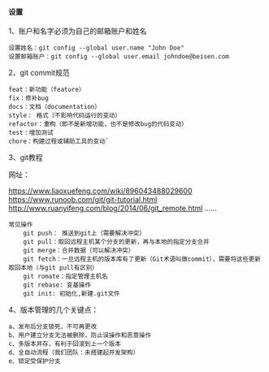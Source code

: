 #### 设置

1、账户和名字必须为自己的邮箱账户和姓名

    设置姓名：git config --global user.name "John Doe"
    设置邮箱账户：git config --global user.email johndoe@beisen.com
    
2、git commit规范

    feat：新功能（feature）
    fix：修补bug
    docs：文档（documentation）
    style： 格式（不影响代码运行的变动）
    refactor：重构（即不是新增功能，也不是修改bug的代码变动）
    test：增加测试
    chore：构建过程或辅助工具的变动`
    
3、git教程

网址：

https://www.liaoxuefeng.com/wiki/896043488029600
https://www.runoob.com/git/git-tutorial.html
http://www.ruanyifeng.com/blog/2014/06/git_remote.html
......

    常见操作
        git push： 推送到git上（需要解决冲突）
        git pull：取回远程主机某个分支的更新，再与本地的指定分支合并    
        git merge：合并数据（可以解决冲突）
        git fetch：一旦远程主机的版本库有了更新（Git术语叫做commit），需要将这些更新取回本地（与git pull有区别）
        git romate：指定管理主机名
        git rebase: 变基操作
        git init: 初始化,新建.git文件
        
4、版本管理的几个关键点：
    
    a、发布后分支锁死，不可再更改
    b、用户建立分支无法被删除，防止误操作和恶意操作
    c、多版本并存，有利于回滚到上一个版本
    d、全自动流程（我们团队：未搭建起开发架构）
    e、锁定受保护分支
    